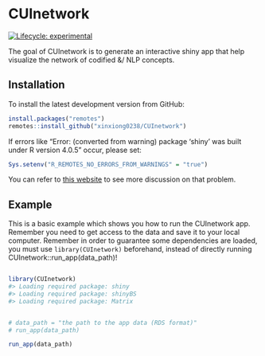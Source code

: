 
<!-- README.md is generated from README.Rmd. Please edit that file -->

# CUInetwork

<!-- badges: start -->

[![Lifecycle:
experimental](https://img.shields.io/badge/lifecycle-experimental-orange.svg)](https://lifecycle.r-lib.org/articles/stages.html#experimental)
<!-- badges: end -->

The goal of CUInetwork is to generate an interactive shiny app that help
visualize the network of codified &/ NLP concepts.

## Installation

To install the latest development version from GitHub:

``` r
install.packages("remotes")
remotes::install_github("xinxiong0238/CUInetwork")
```

If errors like “Error: (converted from warning) package ‘shiny’ was
built under R version 4.0.5” occur, please set:

``` r
Sys.setenv("R_REMOTES_NO_ERRORS_FROM_WARNINGS" = "true")
```

You can refer to [this
website](https://github.com/r-lib/remotes/issues/403) to see more
discussion on that problem.

## Example

This is a basic example which shows you how to run the CUInetwork app.
Remember you need to get access to the data and save it to your local
computer. Remember in order to guarantee some dependencies are loaded,
you must use `library(CUInetwork)` beforehand, instead of directly
running CUInetwork::run\_app(data\_path)\!

``` r

library(CUInetwork)
#> Loading required package: shiny
#> Loading required package: shinyBS
#> Loading required package: Matrix


# data_path = "the path to the app data (RDS format)"
# run_app(data_path)
```

``` r
run_app(data_path)
```
